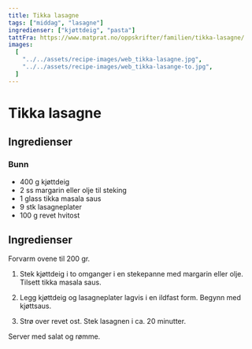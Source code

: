 ```yaml
---
title: Tikka lasagne
tags: ["middag", "lasagne"]
ingredienser: ["kjøttdeig", "pasta"]
tattFra: https://www.matprat.no/oppskrifter/familien/tikka-lasagne/
images:
  [
    "../../assets/recipe-images/web_tikka-lasagne.jpg",
    "../../assets/recipe-images/web_tikka-lasange-to.jpg",
  ]
---
```


# Tikka lasagne

## Ingredienser

### Bunn

- 400 g kjøttdeig
- 2 ss margarin eller olje til steking
- 1 glass tikka masala saus
- 9 stk lasagneplater
- 100 g revet hvitost

## Ingredienser

Forvarm ovene til 200 gr.

1. Stek kjøttdeig i to omganger i en stekepanne med margarin eller olje. Tilsett tikka masala saus.

2. Legg kjøttdeig og lasagneplater lagvis i en ildfast form. Begynn med kjøttsaus.

3. Strø over revet ost. Stek lasagnen i ca. 20 minutter.

Server med salat og rømme.
